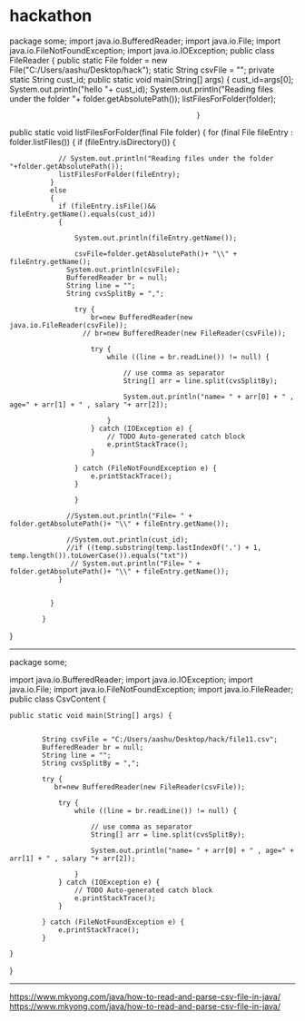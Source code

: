 # hackathon
package some;
import java.io.BufferedReader;
import java.io.File;
import java.io.FileNotFoundException;
import java.io.IOException;
public class FileReader {
			public static File folder = new File("C:/Users/aashu/Desktop/hack");
		   static String csvFile = "";
		   private static String cust_id;
       public static void main(String[] args)
                              {
    	                   cust_id=args[0];
    	                   System.out.println("hello "+ cust_id);
							System.out.println("Reading files under the folder "+ folder.getAbsolutePath());
							listFilesForFolder(folder);

	                                              }
  public static void listFilesForFolder(final File folder) {
		  for (final File fileEntry : folder.listFiles()) {
		      if (fileEntry.isDirectory()) 
		      {
		    	 
		        // System.out.println("Reading files under the folder "+folder.getAbsolutePath());
		        listFilesForFolder(fileEntry);
		      } 
		      else 
		      {
		        if (fileEntry.isFile()&& fileEntry.getName().equals(cust_id)) 
		        {
		        	
		        	System.out.println(fileEntry.getName());
		        	
		        	csvFile=folder.getAbsolutePath()+ "\\" + fileEntry.getName();
		          System.out.println(csvFile);
		          BufferedReader br = null;
		          String line = "";
			      String cvsSplitBy = ",";

			        try {
			        	br=new BufferedReader(new java.io.FileReader(csvFile));
		              // br=new BufferedReader(new FileReader(csvFile));
			   
			            try {
							while ((line = br.readLine()) != null) {

							    // use comma as separator
							    String[] arr = line.split(cvsSplitBy);

							    System.out.println("name= " + arr[0] + " , age=" + arr[1] + " , salary "+ arr[2]);

							}
						} catch (IOException e) {
							// TODO Auto-generated catch block
							e.printStackTrace();
						}

			        } catch (FileNotFoundException e) {
			            e.printStackTrace();
			        } 
			        
		        	}
		       
		          //System.out.println("File= " + folder.getAbsolutePath()+ "\\" + fileEntry.getName());
		        	
		          //System.out.println(cust_id);
		          //if ((temp.substring(temp.lastIndexOf('.') + 1, temp.length()).toLowerCase()).equals("txt"))
		           // System.out.println("File= " + folder.getAbsolutePath()+ "\\" + fileEntry.getName());
		        }
		      
		    	
		      }
		      
		    }
		   
	       
		  
  }




-------------------------------

package some;

import java.io.BufferedReader;
import java.io.IOException;
import java.io.File;
import java.io.FileNotFoundException;
import java.io.FileReader;
public class CsvContent {

	public static void main(String[] args) {
		

	        String csvFile = "C:/Users/aashu/Desktop/hack/file11.csv";
	        BufferedReader br = null;
	        String line = "";
	        String cvsSplitBy = ",";

	        try {
               br=new BufferedReader(new FileReader(csvFile));
	   
	            try {
					while ((line = br.readLine()) != null) {

					    // use comma as separator
					    String[] arr = line.split(cvsSplitBy);

					    System.out.println("name= " + arr[0] + " , age=" + arr[1] + " , salary "+ arr[2]);

					}
				} catch (IOException e) {
					// TODO Auto-generated catch block
					e.printStackTrace();
				}

	        } catch (FileNotFoundException e) {
	            e.printStackTrace();
	        } 
	        
	}
}




---------------------


https://www.mkyong.com/java/how-to-read-and-parse-csv-file-in-java/
https://www.mkyong.com/java/how-to-read-and-parse-csv-file-in-java/
